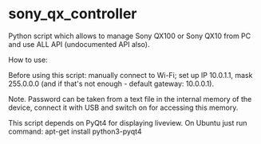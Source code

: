 sony_qx_controller
==================

Python script which allows to manage Sony QX100 or Sony QX10 from PC and use ALL API (undocumented API also).


How to use:

Before using this script: manually connect to Wi-Fi; set up IP 10.0.1.1, mask 255.0.0.0 (and if that's not enough - default gateway: 10.0.0.1).

Note. Password can be taken from a text file in the internal memory of the device, connect it with USB and switch on for accessing this memory.

This script depends on PyQt4 for displaying liveview. On Ubuntu just run command: apt-get install python3-pyqt4
